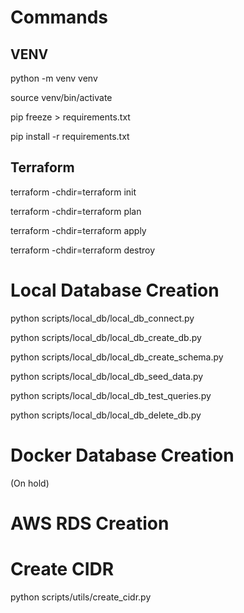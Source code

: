 # Commands

## VENV

python -m venv venv

source venv/bin/activate

pip freeze > requirements.txt

pip install -r requirements.txt

## Terraform

terraform -chdir=terraform init

terraform -chdir=terraform plan

terraform -chdir=terraform apply

terraform -chdir=terraform destroy




# Local Database Creation

python scripts/local_db/local_db_connect.py

python scripts/local_db/local_db_create_db.py

python scripts/local_db/local_db_create_schema.py

python scripts/local_db/local_db_seed_data.py

python scripts/local_db/local_db_test_queries.py

python scripts/local_db/local_db_delete_db.py


# Docker Database Creation

(On hold)


# AWS RDS Creation


# Create CIDR

python scripts/utils/create_cidr.py